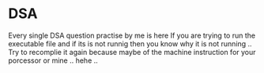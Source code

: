 # DSA
Every single DSA question practise by me is here 
If you are trying to run the executable file and if its is not runnig then you know why it is not running ..
Try to recomplie it again because maybe of the machine instruction for your porcessor or mine .. hehe ..
